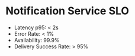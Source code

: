 # Notification Service SLO

- Latency p95: < 2s
- Error Rate: < 1%
- Availability: 99.9%
- Delivery Success Rate: > 95%

